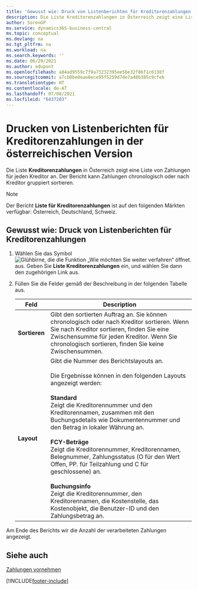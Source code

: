 ```yaml
---
title: 'Gewusst wie: Druck von Listenberichten für Kreditorenzahlungen [AT]'
description: Die Liste Kreditorenzahlungen in Österreich zeigt eine Liste von Zahlungen für jeden Kreditor an. Der Bericht kann Zahlungen chronologisch oder nach Kreditor gruppiert sortieren.
author: SorenGP
ms.service: dynamics365-business-central
ms.topic: conceptual
ms.devlang: na
ms.tgt_pltfrm: na
ms.workload: na
ms.search.keywords: ''
ms.date: 06/29/2021
ms.author: edupont
ms.openlocfilehash: a84ad9559c7f9a73232395ee56e32f86f1c6138f
ms.sourcegitcommit: a7cb0be8eae6ece95f5259d7de7a48b385c9cfeb
ms.translationtype: HT
ms.contentlocale: de-AT
ms.lasthandoff: 07/08/2021
ms.locfileid: "6437203"
---
```

# <a name="print-vendor-payments-list-reports-in-the-austrian-version"></a>Drucken von Listenberichten für Kreditorenzahlungen in der österreichischen Version

Die Liste **Kreditorenzahlungen** in Österreich zeigt eine Liste von Zahlungen für jeden Kreditor an. Der Bericht kann Zahlungen chronologisch oder nach Kreditor gruppiert sortieren.  

> [!NOTE]
> Der Bericht **Liste für Kreditorenzahlungen** ist auf den folgenden Märkten verfügbar: Österreich, Deutschland, Schweiz.

## <a name="to-print-the-vendor-payments-list-report"></a>Gewusst wie: Druck von Listenberichten für Kreditorenzahlungen  

1. Wählen Sie das Symbol ![Glühbirne, die die Funktion „Wie möchten Sie weiter verfahren“ öffnet.](../../media/ui-search/search_small.png "Tell me-Funktion") aus. Geben Sie **Liste Kreditorenzahlungen** ein, und wählen Sie dann den zugehörigen Link aus.  
2. Füllen Sie die Felder gemäß der Beschreibung in der folgenden Tabelle aus.  

    |Feld|Description|  
    |---------------------------------|---------------------------------------|  
    |**Sortieren**|Gibt den sortierten Auftrag an. Sie können chronologisch oder nach Kreditor sortieren. Wenn Sie nach Kreditor sortieren, finden Sie eine Zwischensumme für jeden Kreditor. Wenn Sie chronologisch sortieren, finden Sie keine Zwischensummen.|  
    |**Layout**|Gibt die Nummer des Berichtslayouts an.<br /><br /> Die Ergebnisse können in den folgenden Layouts angezeigt werden:<br /><br /> **Standard**<br /> Zeigt die Kreditorennummer und den Kreditorennamen, zusammen mit den Buchungsdetails wie Dokumentennummer und den Betrag in lokaler Währung an.<br /><br /> **FCY-Beträge**<br /> Zeigt die Kreditorennummer, Kreditorennamen, Belegnummer, Zahlungsstatus (O für den Wert Offen, PP. für Teilzahlung und C für geschlossene) an.<br /><br /> **Buchungsinfo**<br /> Zeigt die Kreditorennummer, den Kreditorennamen, die Kostenstelle, das Kostenobjekt, die Benutzer-ID und den Zahlungsbetrag an.|  

 Am Ende des Berichts wir die Anzahl der verarbeiteten Zahlungen angezeigt.  

## <a name="see-also"></a>Siehe auch

[Zahlungen vornehmen](../../payables-make-payments.md)


[!INCLUDE[footer-include](../../includes/footer-banner.md)]